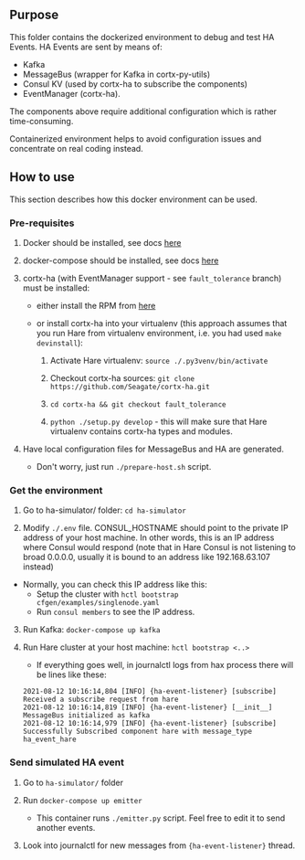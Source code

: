 ## Purpose

This folder contains the dockerized environment to debug and test HA Events. HA Events are sent by means of:

*   Kafka
*   MessageBus (wrapper for Kafka in cortx-py-utils)
*   Consul KV (used by cortx-ha to subscribe the components)
*   EventManager (cortx-ha).

The components above require additional configuration which is rather time-consuming.

Containerized environment helps to avoid configuration issues and concentrate on real coding instead.

## How to use

This section describes how this docker environment can be used.

### Pre-requisites

1.  Docker should be installed, see docs [here](https://docs.docker.com/get-docker/)

2.  docker-compose should be installed, see docs [here](https://docs.docker.com/compose/install/)

3.  cortx-ha (with EventManager support - see `fault_tolerance` branch) must be installed:

    *   either install the RPM from [here](http://cortx-storage.colo.seagate.com/releases/cortx/github/integration-custom-ci/centos-7.8.2003/custom-build-2434/cortx_iso/)

    *   or install cortx-ha into your virtualenv (this approach assumes that you run Hare from virtualenv environment, i.e. you had used `make devinstall`):

        1.  Activate Hare virtualenv: `source ./.py3venv/bin/activate`

        2.  Checkout cortx-ha sources: `git clone https://github.com/Seagate/cortx-ha.git`

        3.  `cd cortx-ha && git checkout fault_tolerance`

        4.  `python ./setup.py develop` - this will make sure that Hare virtualenv contains cortx-ha types and modules.

4.  Have local configuration files for MessageBus and HA are generated.

    *   Don't worry, just run `./prepare-host.sh` script.

### Get the environment

1.  Go to ha-simulator/ folder: `cd ha-simulator`

2.  Modify `./.env` file. CONSUL_HOSTNAME should point to the private IP address of your host machine. In other words, this is an IP address where Consul would respond (note that in Hare Consul is not listening to broad 0.0.0.0, usually it is bound to an address like 192.168.63.107 instead)

*   Normally, you can check this IP address like this:
    *   Setup the cluster with `hctl bootstrap cfgen/examples/singlenode.yaml`
    *   Run `consul members` to see the IP address.

3.  Run Kafka: `docker-compose up kafka`

4.  Run Hare cluster at your host machine: `hctl bootstrap <..>`

    *   If everything goes well, in journalctl logs from hax process there will be lines like these:

    <!---->

        2021-08-12 10:16:14,804 [INFO] {ha-event-listener} [subscribe] Received a subscribe request from hare
        2021-08-12 10:16:14,819 [INFO] {ha-event-listener} [__init__] MessageBus initialized as kafka
        2021-08-12 10:16:14,979 [INFO] {ha-event-listener} [subscribe] Successfully Subscribed component hare with message_type ha_event_hare

### Send simulated HA event

1.  Go to `ha-simulator/` folder

2.  Run `docker-compose up emitter`

    *   This container runs `./emitter.py` script. Feel free to edit it to send another events.

3.  Look into journalctl for new messages from `{ha-event-listener}` thread.

